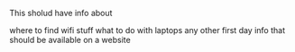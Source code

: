 This sholud have info about

where to find wifi stuff
what to do with laptops
any other first day info that should be available on a website
